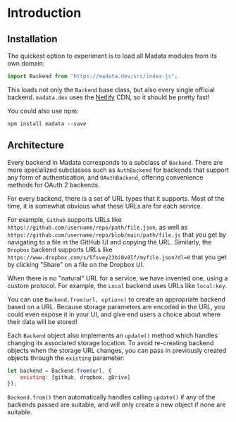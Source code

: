 # Introduction

## Installation

The quickest option to experiment is to load all Madata modules from its own domain:

```js
import Backend from "https://madata.dev/src/index.js";
```

This loads not only the `Backend` base class, but also every single official backend.
`madata.dev` uses the [Netlify](https://netlify.com) CDN, so it should be pretty fast!

You could also use npm:

```
npm install madata --save
```

## Architecture

Every backend in Madata corresponds to a subclass of `Backend`.
There are more specialized subclasses such as `AuthBackend` for backends that support any form of authentication,
and `OAuthBackend`, offering convenience methods for OAuth 2 backends.

For every backend, there is a set of URL types that it supports.
Most of the time, it is somewhat obvious what these URLs are for each service.

For example, `Github` supports URLs like `https://github.com/username/repo/path/file.json`,
as well as `https://github.com/username/repo/blob/main/path/file.js`
that you get by navigating to a file in the GitHub UI and copying the URL.
Similarly, the `Dropbox` backend supports URLs like `https://www.dropbox.com/s/5fsvey23bi0v8lf/myfile.json?dl=0`
that you get by clicking "Share" on a file on the Dropbox UI.

When there is no "natural" URL for a service, we have invented one, using a custom protocol.
For example, the `Local` backend uses URLs like `local:key`.

You can use `Backend.from(url, options)` to create an appropriate backend based on a URL.
Because storage parameters are encoded in the URL, you could even expose it in your UI,
and give end users a choice about where their data will be stored!

Each `Backend` object also implements an `update()` method which handles changing its associated storage location.
To avoid re-creating backend objects when the storage URL changes,
you can pass in previously created objects through the `existing` parameter:

```js
let backend = Backend.from(url, {
	existing: [github, dropbox, gDrive]
});
```

`Backend.from()` then automatically handles calling `update()` if any of the backends passed are suitable,
and will only create a new object if none are suitable.

